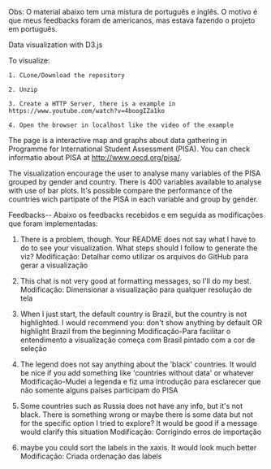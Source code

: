 ﻿Obs: O material abaixo tem uma mistura de português e inglês. O motivo é que meus feedbacks foram de americanos, mas estava fazendo o projeto em português.

Data visualization with D3.js

To visualize:

	1. CLone/Download the repository

	2. Unzip

	3. Create a HTTP Server, there is a example in https://www.youtube.com/watch?v=4boogIZa1ko

	4. Open the browser in localhost like the video of the example

The page is a interactive map and graphs about data gathering in Programme for International Student Assessment (PISA).
You can check informatio about PISA at http://www.oecd.org/pisa/.

The visualization encourage the user to analyse many variables of the PISA grouped by gender and country. There is 400 variables available to analyse with use of bar plots.
It's possible compare the performance of the countries wich partipate of the PISA in each variable and group by gender.

Feedbacks-- Abaixo os feedbacks recebidos e em seguida as modificações que foram implementadas:
1. There is a problem, though. Your README does not say what I have to do to see your visualization. What steps should I follow to generate the viz?
	Modificação: Detalhar como utilizar os arquivos do GitHub para gerar a visualização

2. This chat is not very good at formatting messages, so I'll do my best.
	Modificação: Dimensionar a visualização para qualquer resolução de tela

3. When I just start, the default country is Brazil, but the country is not highlighted. I would recommend you: don't show anything by default OR highlight Brazil from the beginning
	Modificação-Para facilitar o entendimento a visualização começa com Brasil pintado com a cor de seleção

4. The legend does not say anything about the 'black' countries. It would be nice if you add something like 'countries without data' or whatever
	Modificação-Mudei a legenda e fiz uma introdução para esclarecer que não somente alguns países participam do PISA

5. Some countries such as Russia does not have any info, but it's not black. There is something wrong or maybe there is some data but not for the specific option I tried to explore? It would be good if a message would clarify this situation
	Modificação: Corrigindo erros de importação

6. maybe you could sort the labels in the xaxis. It would look much better
	Modificação: Criada ordenação das labels	
